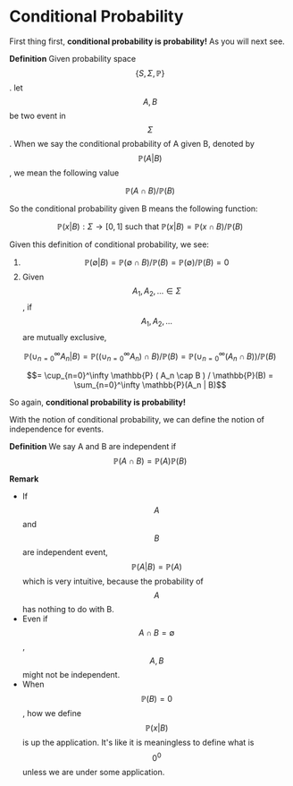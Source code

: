 # Conditional Probability

First thing first, **conditional probability is probability!** As you will next see.

**Definition** Given probability space $$\{ S, \Sigma,  \mathbb{P}\}$$. let $$A, B$$ be two event in $$\Sigma$$. When we say the conditional probability of A given B, denoted by $$\mathbb{P}(A|B) $$, we mean the following value

$$\mathbb{P}(A\cap B)/\mathbb{P}(B)$$


So the conditional probability given B means the following function:

$$\mathbb{P}(x|B): \Sigma \to [0, 1] \text{ such that } \mathbb{P}(x|B) = \mathbb{P}(x\cap B)/\mathbb{P}(B)$$

Given this definition of conditional probability, we see:
1. $$\mathbb{P}(\emptyset|B) = \mathbb{P}(\emptyset\cap B)/\mathbb{P}(B) = \mathbb{P}(\emptyset)/\mathbb{P}(B) = 0$$
2. Given $$A_1, A_2, ... \in \Sigma$$, if $$A_1, A_2, ...$$ are mutually exclusive,

$$\mathbb{P}( \cup_{n=0}^\infty A_n |B ) = \mathbb{P}( (\cup_{n=0}^\infty A_n) \cap B ) /  \mathbb{P}(B)= \mathbb{P}( \cup_{n=0}^\infty (A_n \cap B) ) /  \mathbb{P}(B)$$

$$= \cup_{n=0}^\infty \mathbb{P} ( A_n \cap B ) / \mathbb{P}(B) = \sum_{n=0}^\infty \mathbb{P}(A_n | B)$$

So again, **conditional probability is probability!**

With the notion of conditional probability, we can define the notion of independence for events.


**Definition** We say A and B are independent if $$\mathbb{P}(A \cap B) = \mathbb{P}(A) \mathbb{P}(B)$$

**Remark**
* If $$A$$ and $$B$$ are independent event, $$\mathbb{P}(A|B) = \mathbb{P}(A)$$ which is very intuitive, because the probability of $$A$$ has nothing to do with B.
* Even if $$A \cap B = \emptyset$$, $$A, B$$ might not be independent.
* When $$\mathbb{P}(B) = 0$$, how we define $$\mathbb{P}(x|B)$$ is up the application. It's like it is meaningless to define what is $$0^0$$ unless we are under some application.